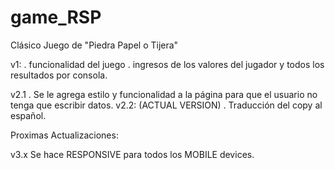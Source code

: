 # game_RSP



Clásico Juego de "Piedra Papel o Tijera"

v1:
    . funcionalidad del juego
    . ingresos de los valores del jugador y todos los resultados por consola.

v2.1 
    . Se le agrega estilo y funcionalidad a la página para que el usuario no tenga que escribir datos.
v2.2: (ACTUAL VERSION)
    . Traducción del copy al español.


Proximas Actualizaciones:

v3.x  Se hace RESPONSIVE para todos los MOBILE devices.